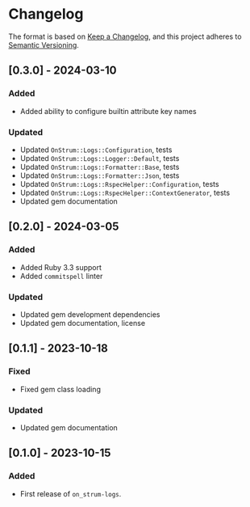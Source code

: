 # Changelog

The format is based on [Keep a Changelog](https://keepachangelog.com/en/1.0.0/), and this project adheres to [Semantic Versioning](https://semver.org/spec/v2.0.0.html).

## [0.3.0] - 2024-03-10

### Added

- Added ability to configure builtin attribute key names

### Updated

- Updated `OnStrum::Logs::Configuration`, tests
- Updated `OnStrum::Logs::Logger::Default`, tests
- Updated `OnStrum::Logs::Formatter::Base`, tests
- Updated `OnStrum::Logs::Formatter::Json`, tests
- Updated `OnStrum::Logs::RspecHelper::Configuration`, tests
- Updated `OnStrum::Logs::RspecHelper::ContextGenerator`, tests
- Updated gem documentation

## [0.2.0] - 2024-03-05

### Added

- Added Ruby 3.3 support
- Added `commitspell` linter

### Updated

- Updated gem development dependencies
- Updated gem documentation, license

## [0.1.1] - 2023-10-18

### Fixed

- Fixed gem class loading

### Updated

- Updated gem documentation

## [0.1.0] - 2023-10-15

### Added

- First release of `on_strum-logs`.
